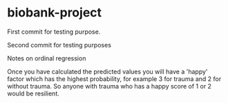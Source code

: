 # biobank-project

First commit for testing purpose. 

Second commit for testing purposes

Notes on ordinal regression

Once you have calculated the predicted values you will have a 'happy' factor which has the highest probability, for example 3 for trauma and 2 for without trauma. So anyone with trauma who has a happy score of 1 or 2 would be resilient.  